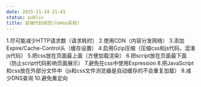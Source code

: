 ```yaml
---
date: 2015-11-24 21:43
status: public
title: 前端代码规范(YaHoo军规)
---
```


1.尽可能减少HTTP请求数（请求耗时）
2.使用CDN（内容分发网络）
3.添加Expire/Cache-Control头（缓存设置）
4.启用Gzip压缩（压缩css和js代码，混淆js代码）
5.把css放在页面最上面（方便加载渲染）
6.把script放在页面最下面（防止script代码影响页面展示）
7.避免在css中使用Expression
8.把JavaScript和css放在外部分文件中（js和css文件浏览器是自动缓存的不会重复加载）
9.减少DNS查询
10.避免重定向
